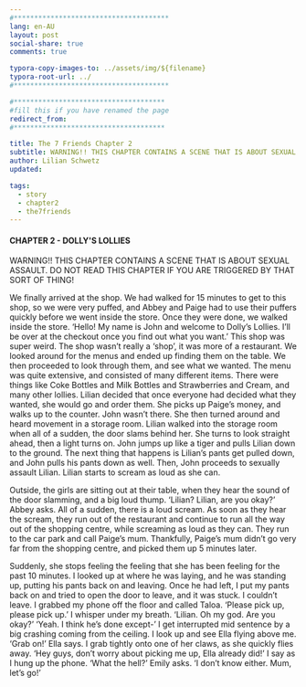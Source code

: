 ```yaml
---
#**************************************
lang: en-AU
layout: post
social-share: true
comments: true

typora-copy-images-to: ../assets/img/${filename}
typora-root-url: ../
#**************************************

#*************************************
#fill this if you have renamed the page
redirect_from:
#*************************************

title: The 7 Friends Chapter 2
subtitle: WARNING!! THIS CHAPTER CONTAINS A SCENE THAT IS ABOUT SEXUAL ASSAULT. DO NOT READ THIS CHAPTER IF YOU ARE TRIGGERED BY THAT SORT OF THING!
author: Lilian Schwetz
updated:

tags:
  - story
  - chapter2
  - the7friends
---
```


#### CHAPTER 2 - DOLLY'S LOLLIES







WARNING!! THIS CHAPTER CONTAINS A SCENE THAT IS ABOUT SEXUAL ASSAULT. DO NOT READ THIS CHAPTER IF YOU ARE TRIGGERED BY THAT SORT OF THING!







We finally arrived at the shop. We had walked for 15 minutes to get to this shop, so we were very puffed, and Abbey and Paige had to use their puffers quickly before we went inside the store. Once they were done, we walked inside the store.
‘Hello! My name is John and welcome to Dolly’s Lollies. I’ll be over at the checkout once you find out what you want.’
This shop was super weird. The shop wasn’t really a ‘shop’, it was more of a restaurant. We looked around for the menus and ended up finding them on the table. We then proceeded to look through them, and see what we wanted. The menu was quite extensive, and consisted of many different items. There were things like Coke Bottles and Milk Bottles and Strawberries and Cream, and many other lollies. Lilian decided that once everyone had decided what they wanted, she would go and order them. She picks up Paige’s money, and walks up to the counter. John wasn’t there. She then turned around and heard movement in a storage room. Lilian walked into the storage room when all of a sudden, the door slams behind her. She turns to look straight ahead, then a light turns on. John jumps up like a tiger and pulls Lilian down to the ground. The next thing that happens is Lilian’s pants get pulled down, and John pulls his pants down as well. Then, John proceeds to sexually assault Lilian. Lilian starts to scream as loud as she can. 

Outside, the girls are sitting out at their table, when they hear the sound of the door slamming, and a big loud thump.
‘Lilian? Lilian, are you okay?’ Abbey asks.
All of a sudden, there is a loud scream. As soon as they hear the scream, they run out of the restaurant and continue to run all the way out of the shopping centre, while screaming as loud as they can. They run to the car park and call Paige’s mum. Thankfully, Paige’s mum didn’t go very far from the shopping centre, and picked them up 5 minutes later.

Suddenly, she stops feeling the feeling that she has been feeling for the past 10 minutes. I looked up at where he was laying, and he was standing up, putting his pants back on and leaving. Once he had left, I put my pants back on and tried to open the door to leave, and it was stuck. I couldn’t leave. I grabbed my phone off the floor and called Taloa.
‘Please pick up, please pick up.’ I whisper under my breath.
‘Lilian. Oh my god. Are you okay?’
‘Yeah. I think he’s done except-’
I get interrupted mid sentence by a big crashing coming from the ceiling. I look up and see Ella flying above me.
‘Grab on!’ Ella says.
I grab tightly onto one of her claws, as she quickly flies away.
‘Hey guys, don’t worry about picking me up, Ella already did!’ I say as I hung up the phone.
‘What the hell?’ Emily asks.
‘I don’t know either. Mum, let’s go!’
